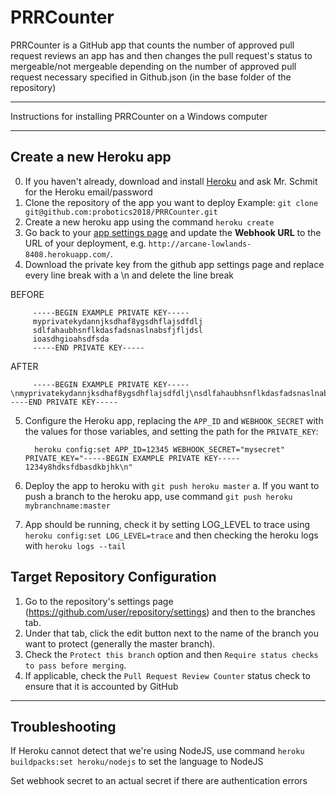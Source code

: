 # PRRCounter

PRRCounter is a GitHub app that counts the number of approved pull request reviews an app has and then changes the pull request's status to mergeable/not mergeable depending on the number of approved pull request necessary specified in Github.json (in the base folder of the repository)

---------------------

Instructions for installing PRRCounter on a Windows computer

--------------

## Create a new Heroku app
0. If you haven't already, download and install [Heroku](https://www.heroku.com/) and ask Mr. Schmit for the Heroku email/password
1. Clone the repository of the app you want to deploy Example: `git clone git@github.com:probotics2018/PRRCounter.git`
2. Create a new heroku app using the command `heroku create`
3. Go back to your [app settings page](https://github.com/settings/apps) and update the **Webhook URL** to the URL of your deployment, e.g. `http://arcane-lowlands-8408.herokuapp.com/`.
4. Download the private key from the github app settings page and replace every line break with a \n and delete the line break
         
BEFORE
         
         -----BEGIN EXAMPLE PRIVATE KEY-----
         myprivatekydannjksdhaf8ygsdhflajsdfdlj
         sdlfahaubhsnflkdasfadsnaslnabsfjfljdsl
         ioasdhgioahsdfsda
         -----END PRIVATE KEY-----
AFTER

         -----BEGIN EXAMPLE PRIVATE KEY-----\nmyprivatekydannjksdhaf8ygsdhflajsdfdlj\nsdlfahaubhsnflkdasfadsnaslnabsfjfljdsl\nioasdhgioahsdfsda\n-----END PRIVATE KEY-----
5. Configure the Heroku app, replacing the `APP_ID` and `WEBHOOK_SECRET` with the values for those variables, and setting the path for the `PRIVATE_KEY`:

         heroku config:set APP_ID=12345 WEBHOOK_SECRET="mysecret" PRIVATE_KEY="-----BEGIN EXAMPLE PRIVATE KEY----- 1234y8hdksfdbasdkbjhk\n"
6. Deploy the app to heroku with `git push heroku master`
a. If you want to push a branch to the heroku app, use command `git push heroku mybranchname:master`
7. App should be running, check it by setting LOG_LEVEL to trace using `heroku config:set LOG_LEVEL=trace` and then checking the heroku logs with `heroku logs --tail`

## Target Repository Configuration
1. Go to the repository's settings page (https://github.com/user/repository/settings) and then to the branches tab. 
2. Under that tab, click the edit button next to the name of the branch you want to protect (generally the master branch). 
3. Check the `Protect this branch` option and then `Require status checks to pass before merging`. 
4. If applicable, check the `Pull Request Review Counter` status check to ensure that it is accounted by GitHub

-----------------

## Troubleshooting
If Heroku cannot detect that we're using NodeJS, use command `heroku buildpacks:set heroku/nodejs` to set the language to NodeJS

Set webhook secret to an actual secret if there are authentication errors
